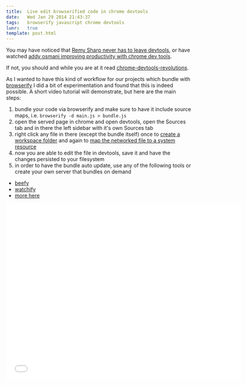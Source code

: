 ```yaml
---
title:  Live edit browserified code in chrome devtools
date:   Wed Jan 29 2014 21:43:37
tags:   browserify javascript chrome devtools 
lunr:   true
template: post.html
---
```


You may have noticed that [Remy Sharp never has to leave devtools], or have watched [addy osmani improving productivity with chrome dev tools].

If not, you should and while you are at it read [chrome-devtools-revolutions].

As I wanted to have this kind of workflow for our projects which bundle with [browserify] I did a bit of experimentation
and found that this is indeed possible. A short video tutorial will demonstrate, but here are the main steps:

1. bundle your code via browserify and make sure to have it include source maps, i.e. `browserify -d main.js > bundle.js`
2. open the served page in chrome and open devtools, open the Sources tab and in there the left sidebar with it's own
  Sources tab
3. right click any file in there (except the bundle itself) once to [create a workspace folder](http://youtu.be/ODbdGAJtU38?t=1m20s) 
  and again to [map the networked file to a system resource](http://youtu.be/ODbdGAJtU38?t=2m8s)
4. now you are able to edit the file in devtools, save it and have the changes persisted to your filesystem
5. in order to have the bundle auto update, use any of the following tools or create your own server that bundles on demand
  - [beefy](https://github.com/chrisdickinson/beefy)
  - [watchify](https://github.com/substack/watchify)
  - [more here](https://github.com/substack/node-browserify/wiki/browserify-tools#wiki-web-server-tools)

<iframe width="640" height="480" src="//www.youtube.com/embed/ODbdGAJtU38" frameborder="0" allowfullscreen></iframe>

[Remy Sharp never has to leave devtools]:http://remysharp.com/2012/12/21/my-workflow-never-having-to-leave-devtools/
[chrome-devtools-revolutions]:http://www.html5rocks.com/en/tutorials/developertools/revolutions2013/
[addy osmani improving productivity with chrome dev tools]:https://www.youtube.com/watch?v=kVSo4buDAEE
[browserify]:https://github.com/substack/node-browserify

